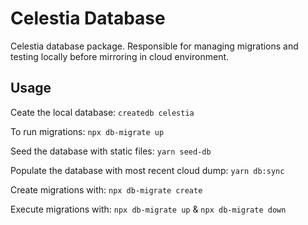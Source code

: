 # Celestia Database

Celestia database package. Responsible for managing migrations and testing locally before mirroring in cloud environment.

## Usage

Ceate the local database:
`createdb celestia`

To run migrations:
`npx db-migrate up`

Seed the database with static files:
`yarn seed-db`

Populate the database with most recent cloud dump:
`yarn db:sync`

Create migrations with:
`npx db-migrate create`

Execute migrations with:
`npx db-migrate up` & `npx db-migrate down`
